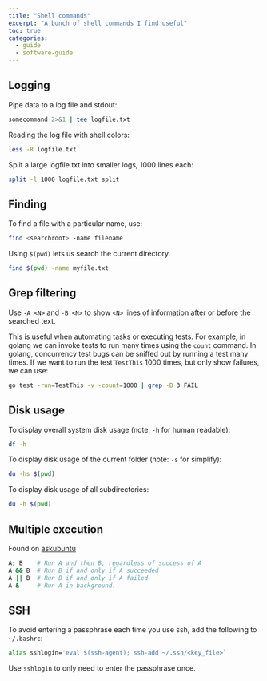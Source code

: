 ```yaml
---
title: "Shell commands"
excerpt: "A bunch of shell commands I find useful"
toc: true
categories:
  - guide
  - software-guide
---
```


## Logging

Pipe data to a log file and stdout:

```sh
somecommand 2>&1 | tee logfile.txt
```

Reading the log file with shell colors:

```sh
less -R logfile.txt
```

Split a large logfile.txt into smaller logs, 1000 lines each:

```sh
split -l 1000 logfile.txt split
```

## Finding

To find a file with a particular name, use:
```sh
find <searchroot> -name filename
```

Using `$(pwd)` lets us search the current directory.

```sh
find $(pwd) -name myfile.txt
```

## Grep filtering

Use `-A <N>` and `-B <N>` to show `<N>` lines of information after or before the searched text.

This is useful when automating tasks or executing tests. For example, in golang we can invoke tests to run many times using the `count` command. In golang, concurrency test bugs can be sniffed out by running a test many times. If we want to run the test `TestThis` 1000 times, but only show failures, we can use:

```sh
go test -run=TestThis -v -count=1000 | grep -B 3 FAIL
```

## Disk usage

To display overall system disk usage (note: `-h` for human readable):

```sh
df -h
```

To display disk usage of the current folder (note: `-s` for simplify):

```sh
du -hs $(pwd)
```

To display disk usage of all subdirectories:

```sh
du -h $(pwd)
```

## Multiple execution

Found on [askubuntu](https://askubuntu.com/a/539293)

```sh
A; B    # Run A and then B, regardless of success of A
A && B  # Run B if and only if A succeeded
A || B  # Run B if and only if A failed
A &     # Run A in background.
```

## SSH

To avoid entering a passphrase each time you use ssh, add the following to `~/.bashrc`:

```sh
alias sshlogin='eval $(ssh-agent); ssh-add ~/.ssh/<key_file>`
```

Use `sshlogin` to only need to enter the passphrase once.


<!---
TODO: Checkout https://devhints.io/bash
-->
